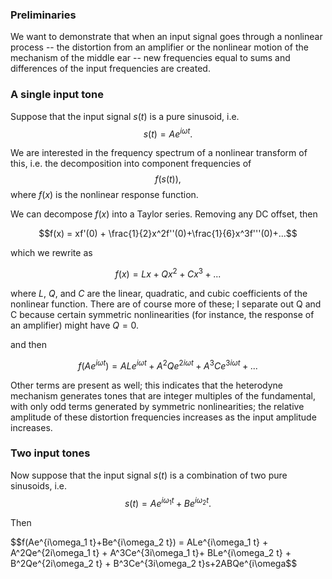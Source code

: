 ### Preliminaries
We want to demonstrate that when an input signal goes through a nonlinear process -- the distortion from an amplifier or the nonlinear motion of the mechanism of the middle ear -- new frequencies equal to sums and differences of the input frequencies are created.

### A single input tone

Suppose that the input signal $s(t)$ is a pure sinusoid, i.e. $$s(t) = Ae^{i\omega t}.$$

We are interested in the frequency spectrum of a nonlinear transform of this, i.e. the decomposition into component frequencies of $$f(s(t)),$$ where $f(x)$ is the nonlinear response function.

We can decompose $f(x)$ into a Taylor series. Removing any DC offset, then 

$$f(x) = xf'(0) + \frac{1}{2}x^2f''(0)+\frac{1}{6}x^3f'''(0)+...$$

which we rewrite as

$$f(x) = Lx + Qx^2+Cx^3+...$$

where $L$, $Q$, and $C$ are the linear, quadratic, and cubic coefficients of the nonlinear function. There are of course more of these; I separate out Q and C because certain symmetric nonlinearities (for instance, the response of an amplifier) might have $Q=0$.

and then

$$f(Ae^{i\omega t}) = ALe^{i\omega t} + A^2Qe^{2i\omega t} + A^3Ce^{3i\omega t}+...$$

Other terms are present as well; this indicates that the heterodyne mechanism generates tones that are integer multiples of the fundamental, with only odd terms generated by symmetric nonlinearities; the relative amplitude of these distortion frequencies increases as the input amplitude increases.

### Two input tones

Now suppose that the input signal $s(t)$ is a combination of two pure sinusoids, i.e. $$s(t) = Ae^{i\omega_1 t}+Be^{i\omega_2 t}.$$

Then 


$$f(Ae^{i\omega_1 t}+Be^{i\omega_2 t}) = ALe^{i\omega_1 t} + A^2Qe^{2i\omega_1 t} + A^3Ce^{3i\omega_1 t}+ BLe^{i\omega_2 t} + B^2Qe^{2i\omega_2 t} + B^3Ce^{3i\omega_2 t}s+2ABQe^{i\omega$$